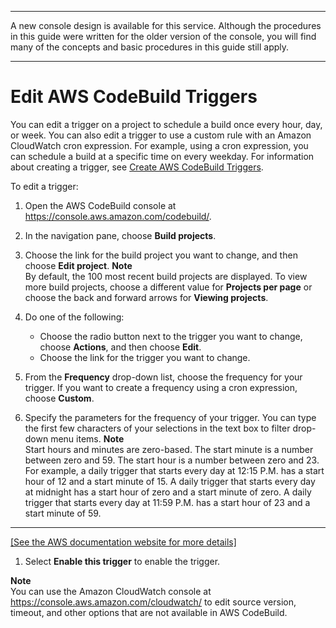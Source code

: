 --------

A new console design is available for this service\. Although the procedures in this guide were written for the older version of the console, you will find many of the concepts and basic procedures in this guide still apply\.

--------

# Edit AWS CodeBuild Triggers<a name="triggers-edit"></a>

 You can edit a trigger on a project to schedule a build once every hour, day, or week\. You can also edit a trigger to use a custom rule with an Amazon CloudWatch cron expression\. For example, using a cron expression, you can schedule a build at a specific time on every weekday\. For information about creating a trigger, see [Create AWS CodeBuild Triggers](trigger-create.md)\.

 To edit a trigger: 

1. Open the AWS CodeBuild console at [https://console\.aws\.amazon\.com/codebuild/](https://console.aws.amazon.com/codebuild/)\.

1. In the navigation pane, choose **Build projects**\.

1. Choose the link for the build project you want to change, and then choose **Edit project**\.
**Note**  
By default, the 100 most recent build projects are displayed\. To view more build projects, choose a different value for **Projects per page** or choose the back and forward arrows for **Viewing projects**\.

1. Do one of the following:
   + Choose the radio button next to the trigger you want to change, choose **Actions**, and then choose **Edit**\.
   + Choose the link for the trigger you want to change\.

1. From the **Frequency** drop\-down list, choose the frequency for your trigger\. If you want to create a frequency using a cron expression, choose **Custom**\.

1. Specify the parameters for the frequency of your trigger\. You can type the first few characters of your selections in the text box to filter drop\-down menu items\.
**Note**  
 Start hours and minutes are zero\-based\. The start minute is a number between zero and 59\. The start hour is a number between zero and 23\. For example, a daily trigger that starts every day at 12:15 P\.M\. has a start hour of 12 and a start minute of 15\. A daily trigger that starts every day at midnight has a start hour of zero and a start minute of zero\. A daily trigger that starts every day at 11:59 P\.M\. has a start hour of 23 and a start minute of 59\.   
****    
[\[See the AWS documentation website for more details\]](http://docs.aws.amazon.com/codebuild/latest/userguide/triggers-edit.html)

1.  Select **Enable this trigger** to enable the trigger\. 

**Note**  
You can use the Amazon CloudWatch console at [https://console\.aws\.amazon\.com/cloudwatch/](https://console.aws.amazon.com/cloudwatch/) to edit source version, timeout, and other options that are not available in AWS CodeBuild\.